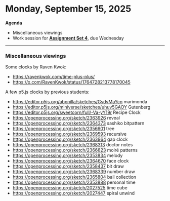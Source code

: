 # Monday, September 15, 2025

**Agenda**

* Miscellaneous viewings
* Work session for **[Assignment Set 4](../assignments/assignment_4.md)**, due Wednesday 

---

### Miscellaneous viewings

Some clocks by Raven Kwok: 

* https://ravenkwok.com/time-plus-plus/
* https://x.com/RavenKwok/status/1764728213778170045

A few p5.js clocks by previous students:

* https://editor.p5js.org/abonilla/sketches/GsdvMaYcn marimonda
* https://editor.p5js.org/miniverse/sketches/uhuv5GAOY Gutenberg
* https://editor.p5js.org/sweetcorn/full/-Va-yY19r Recipe Clock
* https://openprocessing.org/sketch/2363926 reveal
* https://openprocessing.org/sketch/2364373 sashiko bitpattern
* https://openprocessing.org/sketch/2356601 tree
* https://openprocessing.org/sketch/2369593 recursive
* https://openprocessing.org/sketch/2363964 gap clock
* https://openprocessing.org/sketch/2368313 doctor notes
* https://openprocessing.org/sketch/2366823 moiré patterns
* https://openprocessing.org/sketch/2353834 melody
* https://openprocessing.org/sketch/2364670 face clock
* https://openprocessing.org/sketch/2358437 bit draw
* https://openprocessing.org/sketch/2368339 number draw
* https://openprocessing.org/sketch/2365804 ball collection
* https://openprocessing.org/sketch/2353888 personal time
* https://openprocessing.org/sketch/2027525 time cube
* https://openprocessing.org/sketch/2027447 spiral unwind